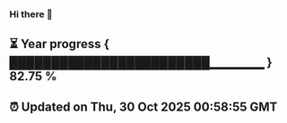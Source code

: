 ### Hi there 👋
⏳ Year progress { ████████████████████████▁▁▁▁▁▁ } 82.75 %
---
⏰ Updated on Thu, 30 Oct 2025 00:58:55 GMT
---
